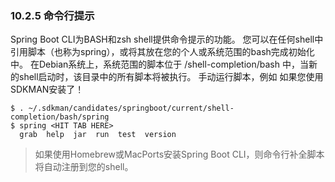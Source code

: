 ### 10.2.5 命令行提示

Spring Boot CLI为BASH和zsh shell提供命令提示的功能。 您可以在任何shell中引用脚本（也称为spring），或将其放在您的个人或系统范围的bash完成初始化中。 在Debian系统上，系统范围的脚本位于 /shell-completion/bash 中，当新的shell启动时，该目录中的所有脚本将被执行。 手动运行脚本，例如 如果您使用SDKMAN安装了！
```
$ . ~/.sdkman/candidates/springboot/current/shell-completion/bash/spring
$ spring <HIT TAB HERE>
  grab  help  jar  run  test  version
  ```
  >如果使用Homebrew或MacPorts安装Spring Boot CLI，则命令行补全脚本将自动注册到您的shell。